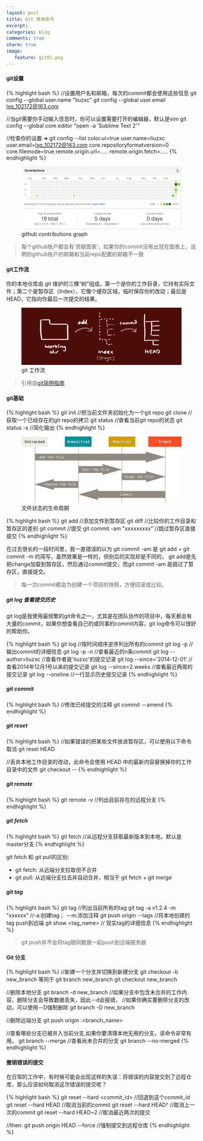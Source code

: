 ```yaml
---
layout: post
title: Git 常用命令
excerpt:
categories: blog
comments: true
share: true
image:
   feature: git01.png
---
```


#### git设置

{% highlight bash %}
//设置用户名和邮箱，每次的commit都会使用这些信息
git config --global user.name "liuzxc"
git config --global user.email lxq_102172@163.com

//当git需要你手动输入信息时，你可以设置需要打开的编辑器，默认是vim
git config --global core.editor "open -a 'Sublime Text 2'"

//检查你的设置
➜ git config --list
color.ui=true
user.name=liuzxc
user.email=lxq_102172@163.com
core.repositoryformatversion=0
core.filemode=true
remote.origin.url=.....
remote.origin.fetch=.....
{% endhighlight %}

<figure>
    <img src="/images/github-contribution.png">
    <figcaption>github contributions graph</figcaption>
</figure>

> 每个github账户都会有‘贡献图表’，如果你的commit没有出现在图表上，说明你github账户的邮箱和当前repo配置的邮箱不一致

#### git工作流
你的本地仓库由 git 维护的三棵“树”组成。第一个是你的工作目录，它持有实际文件；第二个是暂存区（Index），它像个缓存区域，临时保存你的改动；最后是 HEAD，它指向你最后一次提交的结果。
<figure>
    <img src="/images/git_workflow.png">
    <figcaption>git 工作流</figcaption>
</figure>

> 引用自[git简明指南](http://rogerdudler.github.io/git-guide/index.zh.html)

#### git基础

{% highlight bash %}
git init        //把当前文件夹初始化为一个git repo
git clone <URL> //获取一个已经存在的git repo的拷贝
git status      //查看当前git repo的状态
git status -s   //简化输出
{% endhighlight %}

<figure>
    <img src="/images/git_status_lifecycle.png">
    <figcaption>文件状态的生命周期</figcaption>
</figure>

{% highlight bash %}
git add <file> //添加文件到暂存区
git diff       //比较你的工作目录和暂存区的差别
git commit     //提交
git commit -am "xxxxxxxxx" //跳过暂存区直接提交
{% endhighlight %}

在过去很长的一段时间里，我一直错误的以为 git commit -am 是 git add + git commit -m 的简写，虽然效果是一样的，但别后的实现却是不同的，
git add是先把change加载到暂存区，然后通过commit提交，而git commit -am 是跳过了暂存区，直接提交。

> 每一次commit都会为创建一个项目的快照，方便回滚或比较。

##### git log 查看提交历史

git log是我使用最频繁的git命令之一，尤其是在团队协作的项目中，每天都会有大量的commit，如果你想查看自己的或同事的commit内容，git log命令可以很好的帮助你。


{% highlight bash %}
git log    //按时间顺序逆序列出所有的commit
git log -p //输出commit的详细信息
git log -p -n //查看最近的n条commit
git log --author=liuzxc //查看作者是'liuzxc'的提交记录
git log --since='2014-12-01' //查看2014年12月1号以来的提交记录
git log --since=2.weeks //查看最近两周的提交记录
git log --oneline //一行显示历史提交记录
{% endhighlight %}

##### git commit

{% highlight bash %}
//修改已经提交的注释
git commit －amend
{% endhighlight %}

##### git reset

{% highlight bash %}
//如果错误的把某些文件放进暂存区，可以使用以下命令取消
git reset HEAD <file>

//丢弃本地工作目录的改动，此命令会使用 HEAD 中的最新内容替换掉你的工作目录中的文件
git checkout -- <file>
{% endhighlight %}

##### git remote

{% highlight bash %}
git remote -v //列出目前存在的远程分支
{% endhighlight %}

##### git fetch

{% highlight bash %}
git fetch //从远程分支获取最新版本到本地，默认是master分支
{% endhighlight %}

git fetch 和 git pull的区别:

* git fetch: 从远端分支拉取但不合并
* git pull:  从远端分支拉去并自动合并，相当于 git fetch + git merge

##### git tag

{% highlight bash %}
git tag //列出当前所有的tag
git tag -a v1.2.4 -m "xxxxxx" //-a:创建tag； －m:添加注释
git push origin --tags //将本地创建的tag push到远端
git show <tag_name> // 现实tag的详细信息
{% endhighlight %}

> git push并不会将tag随同数据一起push到远端服务器

#### Git 分支

{% highlight bash %}
//新建一个分支并切换到新建分支
git checkout -b new_branch
等同于
git branch new_branch
git checkout new_branch

//删除本地分支
git branch -d new_branch
//如果分支中包含未合并的工作内容，删除分支会导致数据丢失，因此－d会报错，
//如果你确实要删除分支的改动，可以使用－D强制删除
git branch -D new_branch

//删除远端分支
git push origin :<branch_name>

//查看哪些分支已被并入当前分支,如果你要清理本地无用的分支，该命令非常有用。
git branch --merge
//查看尚未合并的分支
git branch --no-merged
{% endhighlight %}

#### 撤销错误的提交

在日常的工作中，有时候可能会出现这样的失误：将错误的内容提交到了远程仓库，那么应该如何取消这次错误的提交呢？

{% highlight bash %}
git reset --hard <commit_id> //回退到这个commit_id
git reset --hard HEAD   //取消当前的commit
git reset --hard HEAD^  //取消上一次的commit
git reset --hard HEAD~2 //取消最近两次的提交

//then:
git push origin HEAD --force //强制提交到远程仓库
{% endhighlight %}


